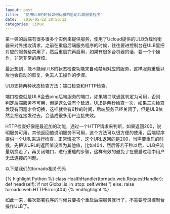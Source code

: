 ```yaml
---
layout: post
title:  "使用ULB的时候如何优雅的启动后端服务程序"
date:   2016-05-22 20:56:12
categories: Linux
---
```


第一弹的后端有很多很多个实例来提供服务，使用了Ucloud提供的ULB负载均衡器来对外接收请求，之前在重启后端服务程序的时候，往往要进控制台在ULB里把对应的服务给禁用了，然后重启完再启用，如果有很多台机器的话，要一个个操作，非常非常的麻烦。

最近想到，能不能用ULB的状态检查功能来自动禁用对应的服务，这样服务重启以后也会自动的恢复，免去人工操作的步骤。

ULB支持两种状态检查方法：端口检查和HTTP检查。

端口检查就是ULB会去ping后端服务的端口，如果端口联通就判定为可用，否则判定后端服务不可用，但是这么做有个延迟，ULB是两秒检查一次，如果三次检查发现有问题才会切换，这样就会有6秒的时间，后端服务已经关闭了，但是ULB依然会把连接发过去，会造成很多用户连接失败。

HTTP检查好像是最近加的功能，通过一个HTTP请求来判断，如果返回200，说明服务可用，其他返回值说明服务不可用，这个方法可以很方便的使用，后端程序提供一个URL来进行检查，正常情况下，这个URL返回的是200，当需要重启的时候，先把该URL的返回值设置为其他值，比如404，然后等若干秒以后，ULB把流量切换走了，再关闭端口，进行重启的步骤，这样有效的避免了在重启过程中用户无法连接的问题。

以下是我们的tornado相关代码

{% highlight Python %}
class HealthHandler(tornado.web.RequestHandler):
    def head(self):
        if not Global.is_in_stop:
            self.write('')
        else:
            raise tornado.web.HTTPError(404)
{% endhighlight %}

如此一来，每次部署程序的时候只要挨个重启后端服务就行了，不需要登录控制台操作ULB了。